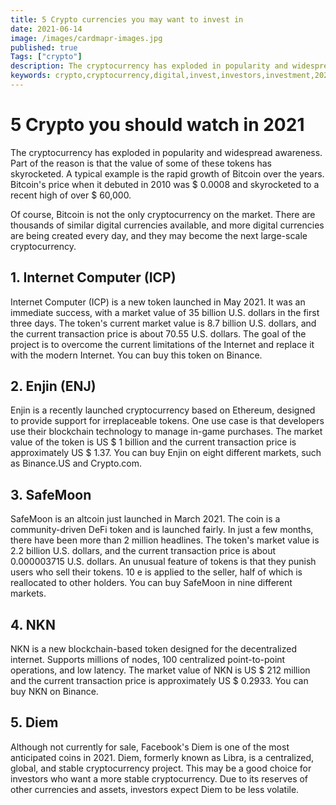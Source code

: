 ```yaml
---
title: 5 Crypto currencies you may want to invest in
date: 2021-06-14
image: /images/cardmapr-images.jpg
published: true
Tags: ["crypto"]
description: The cryptocurrency has exploded in popularity and widespread awareness. Part of the reason is that the value of some of these tokens has skyrocketed. A typical example is the rapid growth of Bitcoin over the years. Bitcoin's price when it debuted in 2010 was $ 0.0008 and skyrocketed to a recent high of over $ 60,000.
keywords: crypto,cryptocurrency,digital,invest,investors,investment,2021,bitcoin,price,value,ethereum,dollars,project,binance,Enjin,enjin,btc,safemoon,nkn,DeFi,Diem,altcoin,market,million,purchases,popularity,blockchain,advice
---
```


# 5 Crypto you should watch in 2021

The cryptocurrency has exploded in popularity and widespread awareness. Part of the reason is that the value of some of these tokens has skyrocketed. A typical example is the rapid growth of Bitcoin over the years. Bitcoin's price when it debuted in 2010 was $ 0.0008 and skyrocketed to a recent high of over $ 60,000.

Of course, Bitcoin is not the only cryptocurrency on the market. There are thousands of similar digital currencies available, and more digital currencies are being created every day, and they may become the next large-scale cryptocurrency.

## **1. Internet Computer (ICP)**

Internet Computer (ICP) is a new token launched in May 2021. It was an immediate success, with a market value of 35 billion U.S. dollars in the first three days. The token's current market value is 8.7 billion U.S. dollars, and the current transaction price is about 70.55 U.S. dollars. The goal of the project is to overcome the current limitations of the Internet and replace it with the modern Internet. You can buy this token on Binance.

## **2. Enjin (ENJ)**

Enjin is a recently launched cryptocurrency based on Ethereum, designed to provide support for irreplaceable tokens. One use case is that developers use their blockchain technology to manage in-game purchases. The market value of the token is US $ 1 billion and the current transaction price is approximately US $ 1.37. You can buy Enjin on eight different markets, such as Binance.US and Crypto.com.

## **3. SafeMoon**

SafeMoon is an altcoin just launched in March 2021. The coin is a community-driven DeFi token and is launched fairly. In just a few months, there have been more than 2 million headlines. The token's market value is 2.2 billion U.S. dollars, and the current transaction price is about 0.000003715 U.S. dollars. An unusual feature of tokens is that they punish users who sell their tokens. 10 e is applied to the seller, half of which is reallocated to other holders. You can buy SafeMoon in nine different markets.

## **4. NKN**

NKN is a new blockchain-based token designed for the decentralized internet. Supports millions of nodes, 100 centralized point-to-point operations, and low latency. The market value of NKN is US $ 212 million and the current transaction price is approximately US $ 0.2933. You can buy NKN on Binance.

## **5. Diem**

Although not currently for sale, Facebook's Diem is one of the most anticipated coins in 2021. Diem, formerly known as Libra, is a centralized, global, and stable cryptocurrency project. This may be a good choice for investors who want a more stable cryptocurrency. Due to its reserves of other currencies and assets, investors expect Diem to be less volatile.
